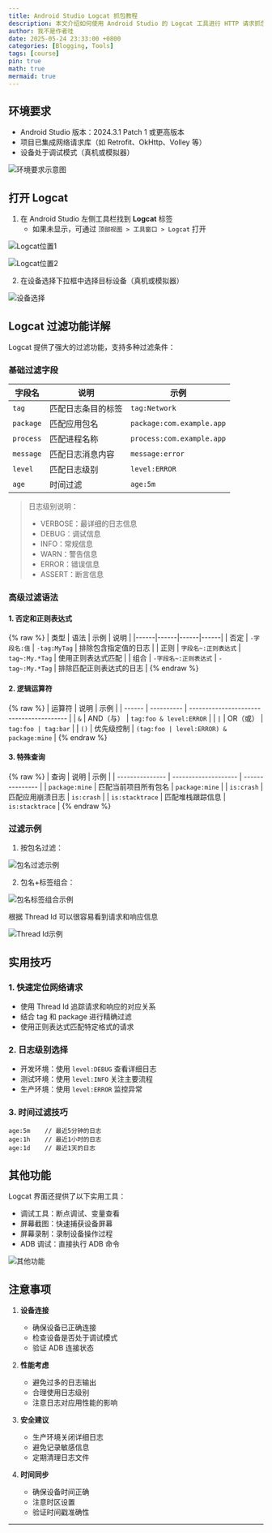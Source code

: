 ```yaml
---
title: Android Studio Logcat 抓包教程
description: 本文介绍如何使用 Android Studio 的 Logcat 工具进行 HTTP 请求抓包分析，适用于 Android 开发调试场景。
author: 我不是作者哇
date: 2025-05-24 23:33:00 +0800
categories: [Blogging, Tools]
tags: [course]
pin: true
math: true
mermaid: true
---
```


## 环境要求

- Android Studio 版本：2024.3.1 Patch 1 或更高版本
- 项目已集成网络请求库（如 Retrofit、OkHttp、Volley 等）
- 设备处于调试模式（真机或模拟器）

![环境要求示意图](/assets/img/2025-05-24/image-20250524164013318.png)

## 打开 Logcat

1. 在 Android Studio 左侧工具栏找到 **Logcat** 标签
   - 如果未显示，可通过 `顶部视图 > 工具窗口 > Logcat` 打开

![Logcat位置1](/assets/img/2025-05-24/image-20250524164516027.png)

![Logcat位置2](/assets/img/2025-05-24/image-20250524164655551.png)

2. 在设备选择下拉框中选择目标设备（真机或模拟器）

![设备选择](/assets/img/2025-05-24/image-20250524165252982.png)

## Logcat 过滤功能详解

Logcat 提供了强大的过滤功能，支持多种过滤条件：

### 基础过滤字段

| 字段名 | 说明 | 示例 |
|--------|------|------|
| `tag` | 匹配日志条目的标签 | `tag:Network` |
| `package` | 匹配应用包名 | `package:com.example.app` |
| `process` | 匹配进程名称 | `process:com.example.app` |
| `message` | 匹配日志消息内容 | `message:error` |
| `level` | 匹配日志级别 | `level:ERROR` |
| `age` | 时间过滤 | `age:5m` |

> 日志级别说明：
> - VERBOSE：最详细的日志信息
> - DEBUG：调试信息
> - INFO：常规信息
> - WARN：警告信息
> - ERROR：错误信息
> - ASSERT：断言信息

### 高级过滤语法

#### 1. 否定和正则表达式
{% raw %}
| 类型 | 语法 | 示例 | 说明 |
|------|------|------|------|
| 否定 | `-字段名:值` | `-tag:MyTag` | 排除包含指定值的日志 |
| 正则 | `字段名~:正则表达式` | `tag~:My.*Tag` | 使用正则表达式匹配 |
| 组合 | `-字段名~:正则表达式` | `-tag~:My.*Tag` | 排除匹配正则表达式的日志 |
{% endraw %}

#### 2. 逻辑运算符
{% raw %}
| 运算符 | 说明       | 示例                                     |
| ------ | ---------- | ---------------------------------------- |
| `&`    | AND（与）  | `tag:foo & level:ERROR`                  |
| `|`    | OR（或）   | `tag:foo | tag:bar`                      |
| `()`   | 优先级控制 | `(tag:foo | level:ERROR) & package:mine` |
{% endraw %}

#### 3. 特殊查询
{% raw %}
| 查询            | 说明                 | 示例            |
| --------------- | -------------------- | --------------- |
| `package:mine`  | 匹配当前项目所有包名 | `package:mine`  |
| `is:crash`      | 匹配应用崩溃日志     | `is:crash`      |
| `is:stacktrace` | 匹配堆栈跟踪信息     | `is:stacktrace` |
{% endraw %}

### 过滤示例

1. 按包名过滤：

![包名过滤示例](/assets/img/2025-05-24/image-20250524173303414.png)

2. 包名+标签组合：

![包名标签组合示例](/assets/img/2025-05-24/image-20250524173904217.png)

根据 Thread Id 可以很容易看到请求和响应信息

![Thread Id示例](/assets/img/2025-05-24/image-20250524172232869.png)

## 实用技巧

### 1. 快速定位网络请求
- 使用 Thread Id 追踪请求和响应的对应关系
- 结合 tag 和 package 进行精确过滤
- 使用正则表达式匹配特定格式的请求

### 2. 日志级别选择
- 开发环境：使用 `level:DEBUG` 查看详细日志
- 测试环境：使用 `level:INFO` 关注主要流程
- 生产环境：使用 `level:ERROR` 监控异常

### 3. 时间过滤技巧
```
age:5m    // 最近5分钟的日志
age:1h    // 最近1小时的日志
age:1d    // 最近1天的日志
```

## 其他功能

Logcat 界面还提供了以下实用工具：
- 调试工具：断点调试、变量查看
- 屏幕截图：快速捕获设备屏幕
- 屏幕录制：录制设备操作过程
- ADB 调试：直接执行 ADB 命令

![其他功能](/assets/img/2025-05-24/image-20250524174620348.png)

## 注意事项

1. **设备连接**
   - 确保设备已正确连接
   - 检查设备是否处于调试模式
   - 验证 ADB 连接状态

2. **性能考虑**
   - 避免过多的日志输出
   - 合理使用日志级别
   - 注意日志对应用性能的影响

3. **安全建议**
   - 生产环境关闭详细日志
   - 避免记录敏感信息
   - 定期清理日志文件

4. **时间同步**
   - 确保设备时间正确
   - 注意时区设置
   - 验证时间戳准确性

---

